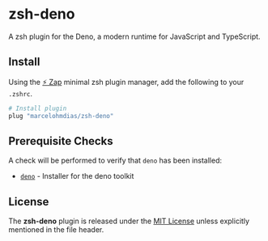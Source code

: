 # zsh-deno

A zsh plugin for the Deno, a modern runtime for JavaScript and TypeScript.

## Install

Using the [:zap: Zap](https://www.zapzsh.org/) minimal zsh plugin manager, add the following to your `.zshrc`.

```sh
# Install plugin
plug "marcelohmdias/zsh-deno"
```

## Prerequisite Checks

A check will be performed to verify that `deno` has been installed:

- [`deno`](https://deno.com/) - Installer for the deno toolkit

## License

The **zsh-deno** plugin is released under the [MIT License](https://github.com/marcelohmdias/zsh-deno/blob/main/LICENSE) unless explicitly mentioned in the file header.
